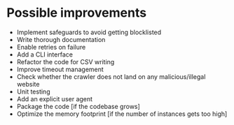 # Possible improvements

- Implement safeguards to avoid getting blocklisted
- Write thorough documentation
- Enable retries on failure
- Add a CLI interface
- Refactor the code for CSV writing
- Improve timeout management
- Check whether the crawler does not land on any malicious/illegal website
- Unit testing
- Add an explicit user agent
- Package the code [if the codebase grows]
- Optimize the memory footprint [if the number of instances gets too high]
